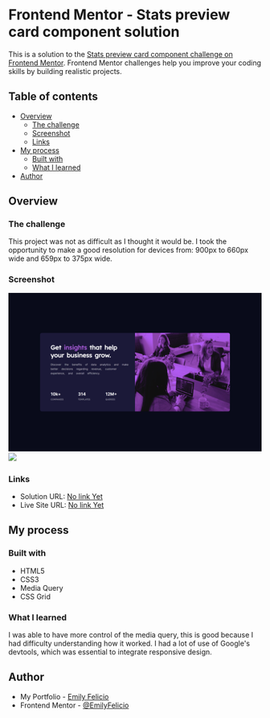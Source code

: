 # Frontend Mentor - Stats preview card component solution

This is a solution to the [Stats preview card component challenge on Frontend Mentor](https://www.frontendmentor.io/challenges/stats-preview-card-component-8JqbgoU62). Frontend Mentor challenges help you improve your coding skills by building realistic projects. 

## Table of contents

- [Overview](#overview)
  - [The challenge](#the-challenge)
  - [Screenshot](#screenshot)
  - [Links](#links)
- [My process](#my-process)
  - [Built with](#built-with)
  - [What I learned](#what-i-learned)
- [Author](#author)

## Overview

### The challenge

This project was not as difficult as I thought it would be. I took the opportunity to make a good resolution for devices from: 900px to 660px wide and 659px to 375px wide.

### Screenshot

![](./Screenshots/Screenshot_Desktop.png)
![](./Screenshots/Screenshot.900with375.png)

### Links

- Solution URL: [No link Yet]()
- Live Site URL: [No link Yet]()

## My process

### Built with

- HTML5
- CSS3
- Media Query
- CSS Grid

### What I learned

I was able to have more control of the media query, this is good because I had difficulty understanding how it worked. I had a lot of use of Google's devtools, which was essential to integrate responsive design.

## Author

- My Portfolio - [Emily Felicio](https://emilyfelicio.github.io/Portfolio/Portfolio/HTML/)
- Frontend Mentor - [@EmilyFelicio](https://www.frontendmentor.io/profile/EmilyFelicio)

